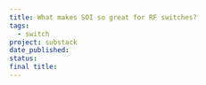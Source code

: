 ```yaml
---
title: What makes SOI so great for RF switches?
tags:
  - switch
project: substack
date_published: 
status: 
final title:
---
```

